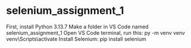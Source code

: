 # selenium_assignment_1
First, install Python 3.13.7
Make a folder in VS Code named selenium_assignment_1 
Open VS Code terminal, run this: 
py -m venv venv
venv\Scripts\activate
Install Selenium: pip install selenium